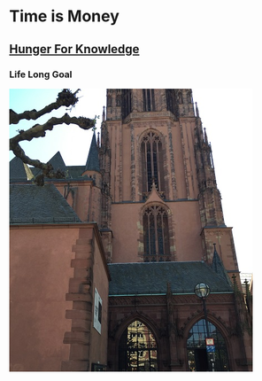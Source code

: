 # Time is Money

## [Hunger For Knowledge](davism25.github.io/Bio.md)

### Life Long Goal 

![Church](Church.jpg)

